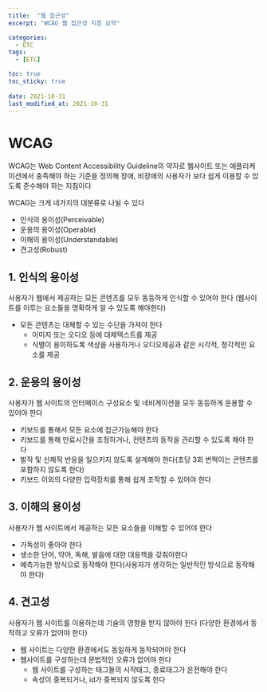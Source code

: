 ```yaml
---
title:  "웹 접근성"
excerpt: "WCAG 웹 접근성 지침 요약"

categories:
  - ETC
tags:
  - [ETC]

toc: true
toc_sticky: true
 
date: 2021-10-31
last_modified_at: 2021-10-31
---
```


# WCAG

WCAG는 Web Content Accessibility Guideline의 약자로 웹사이트 또는 애플리케이션에서 충족해야 하는 기준을 정의해 장애, 비장애의 사용자가 보다 쉽게 이용할 수 있도록 준수해야 하는 지침이다

WCAG는 크게 네가지의 대분류로 나뉠 수 있다
- 인식의 용이성(Perceivable)
- 운용의 용이성(Operable)
- 이해의 용이성(Understandable)
- 견고성(Robust)

## 1. 인식의 용이성
사용자가 웹에서 제공하는 모든 콘텐츠를 모두 동등하게 인식할 수 있어야 한다 (웹사이트를 이루는 요소들을 명확하게 알 수 있도록 해야한다)
- 모든 콘텐츠는 대체할 수 있는 수단을 가져야 한다
    - 이미지 또는 오디오 등에 대체텍스트를 제공
    - 식별이 용이하도록 색상을 사용하거나 오디오제공과 같은 시각적, 청각적인 요소를 제공

## 2. 운용의 용이성
사용자가 웹 사이트의 인터페이스 구성요소 및 네비게이션을 모두 동등하게 운용할 수 있어야 한다
- 키보드를 통해서 모든 요소에 접근가능해야 한다
- 키보드를 통해 만료시간을 조정하거나, 컨텐츠의 동작을 관리할 수 있도록 해야 한다
- 발작 및 신체적 반응을 일으키지 않도록 설계해야 한다(초당 3회 번쩍이는 콘텐츠를 포함하지 않도록 한다)
- 키보드 이외의 다양한 입력장치를 통해 쉽게 조작할 수 있어야 한다

## 3. 이해의 용이성
사용자가 웹 사이트에서 제공하는 모든 요소들을 이해할 수 있어야 한다
- 가독성이 좋아야 한다
- 생소한 단어, 약어, 독해, 발음에 대한 대응책을 갖춰야한다
- 예측가능한 방식으로 동작해야 한다(사용자가 생각하는 일반적인 방식으로 동작해야 한다)

## 4. 견고성
사용자가 웹 사이트를 이용하는데 기술의 영향을 받지 않아야 한다 (다양한 환경에서 동작하고 오류가 없어야 한다)
- 웹 사이트는 다양한 환경에서도 동일하게 동작되어야 한다
- 웹사이트를 구성하는데 문법적인 오류가 없어야 한다
    - 웹 사이트를 구성하는 태그들의 시작태그, 종료태그가 온전해야 한다
    - 속성이 중복되거나, id가 중복되지 않도록 한다

